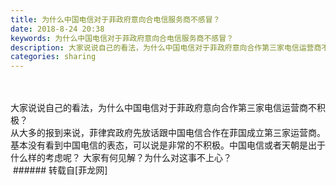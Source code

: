 ```yaml
---
title: 为什么中国电信对于菲政府意向合电信服务商不感冒？
date: 2018-8-24 20:38
keywords: 为什么中国电信对于菲政府意向合电信服务商不感冒？
description: 大家说说自己的看法，为什么中国电信对于菲政府意向合作第三家电信运营商不积极？从大多的报到来说，菲律宾政府先放话跟中国电信合作在菲国成立第三家运营商。基本没有看到中国电信的表态，可以说是非常的不积极。中国电信或者天朝是出于什么样的考虑呢？ 大家有何见解？为什么对这事不上心？
categories: sharing
---
```

<td class="t_f" id="postmessage_1684745">

<br/>
<br/>
大家说说自己的看法，为什么中国电信对于菲政府意向合作第三家电信运营商不积极？<br/>
从大多的报到来说，菲律宾政府先放话跟中国电信合作在菲国成立第三家运营商。<br/>
基本没有看到中国电信的表态，可以说是非常的不积极。中国电信或者天朝是出于<br/>
什么样的考虑呢？ 大家有何见解？为什么对这事不上心？<br/>
<img alt="" border="0" class="zoom" data-cf-modified-c1f9b4cdb3d31cf42022e7d7-="" file="http://img1.imgtn.bdimg.com/it/u=2492366680,111806727&amp;fm=26&amp;gp=0.jpg" id="aimg_VB5d5" lazyloadthumb="1" onclick="" onmouseover="" src="http://img1.imgtn.bdimg.com/it/u=2492366680,111806727&amp;fm=26&amp;gp=0.jpg"/></td>
###### 转载自[菲龙网]
